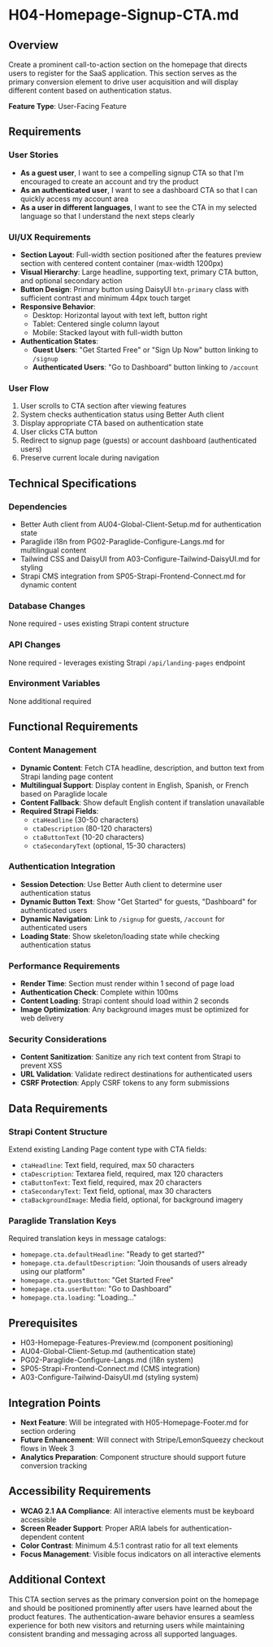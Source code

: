 # H04-Homepage-Signup-CTA.md

## Overview
Create a prominent call-to-action section on the homepage that directs users to register for the SaaS application. This section serves as the primary conversion element to drive user acquisition and will display different content based on authentication status.

**Feature Type**: User-Facing Feature

## Requirements

### User Stories
- **As a guest user**, I want to see a compelling signup CTA so that I'm encouraged to create an account and try the product
- **As an authenticated user**, I want to see a dashboard CTA so that I can quickly access my account area
- **As a user in different languages**, I want to see the CTA in my selected language so that I understand the next steps clearly

### UI/UX Requirements
- **Section Layout**: Full-width section positioned after the features preview section with centered content container (max-width 1200px)
- **Visual Hierarchy**: Large headline, supporting text, primary CTA button, and optional secondary action
- **Button Design**: Primary button using DaisyUI `btn-primary` class with sufficient contrast and minimum 44px touch target
- **Responsive Behavior**: 
  - Desktop: Horizontal layout with text left, button right
  - Tablet: Centered single column layout
  - Mobile: Stacked layout with full-width button
- **Authentication States**:
  - **Guest Users**: "Get Started Free" or "Sign Up Now" button linking to `/signup`
  - **Authenticated Users**: "Go to Dashboard" button linking to `/account`

### User Flow
1. User scrolls to CTA section after viewing features
2. System checks authentication status using Better Auth client
3. Display appropriate CTA based on authentication state
4. User clicks CTA button
5. Redirect to signup page (guests) or account dashboard (authenticated users)
6. Preserve current locale during navigation

## Technical Specifications

### Dependencies
- Better Auth client from AU04-Global-Client-Setup.md for authentication state
- Paraglide i18n from PG02-Paraglide-Configure-Langs.md for multilingual content
- Tailwind CSS and DaisyUI from A03-Configure-Tailwind-DaisyUI.md for styling
- Strapi CMS integration from SP05-Strapi-Frontend-Connect.md for dynamic content

### Database Changes
None required - uses existing Strapi content structure

### API Changes
None required - leverages existing Strapi `/api/landing-pages` endpoint

### Environment Variables
None additional required

## Functional Requirements

### Content Management
- **Dynamic Content**: Fetch CTA headline, description, and button text from Strapi landing page content
- **Multilingual Support**: Display content in English, Spanish, or French based on Paraglide locale
- **Content Fallback**: Show default English content if translation unavailable
- **Required Strapi Fields**:
  - `ctaHeadline` (30-50 characters)
  - `ctaDescription` (80-120 characters) 
  - `ctaButtonText` (10-20 characters)
  - `ctaSecondaryText` (optional, 15-30 characters)

### Authentication Integration
- **Session Detection**: Use Better Auth client to determine user authentication status
- **Dynamic Button Text**: Show "Get Started" for guests, "Dashboard" for authenticated users
- **Dynamic Navigation**: Link to `/signup` for guests, `/account` for authenticated users
- **Loading State**: Show skeleton/loading state while checking authentication status

### Performance Requirements
- **Render Time**: Section must render within 1 second of page load
- **Authentication Check**: Complete within 100ms
- **Content Loading**: Strapi content should load within 2 seconds
- **Image Optimization**: Any background images must be optimized for web delivery

### Security Considerations
- **Content Sanitization**: Sanitize any rich text content from Strapi to prevent XSS
- **URL Validation**: Validate redirect destinations for authenticated users
- **CSRF Protection**: Apply CSRF tokens to any form submissions

## Data Requirements

### Strapi Content Structure
Extend existing Landing Page content type with CTA fields:
- `ctaHeadline`: Text field, required, max 50 characters
- `ctaDescription`: Textarea field, required, max 120 characters  
- `ctaButtonText`: Text field, required, max 20 characters
- `ctaSecondaryText`: Text field, optional, max 30 characters
- `ctaBackgroundImage`: Media field, optional, for background imagery

### Paraglide Translation Keys
Required translation keys in message catalogs:
- `homepage.cta.defaultHeadline`: "Ready to get started?"
- `homepage.cta.defaultDescription`: "Join thousands of users already using our platform"
- `homepage.cta.guestButton`: "Get Started Free"
- `homepage.cta.userButton`: "Go to Dashboard"
- `homepage.cta.loading`: "Loading..."

## Prerequisites
- H03-Homepage-Features-Preview.md (component positioning)
- AU04-Global-Client-Setup.md (authentication state)
- PG02-Paraglide-Configure-Langs.md (i18n system)
- SP05-Strapi-Frontend-Connect.md (CMS integration)
- A03-Configure-Tailwind-DaisyUI.md (styling system)

## Integration Points
- **Next Feature**: Will be integrated with H05-Homepage-Footer.md for section ordering
- **Future Enhancement**: Will connect with Stripe/LemonSqueezy checkout flows in Week 3
- **Analytics Preparation**: Component structure should support future conversion tracking

## Accessibility Requirements
- **WCAG 2.1 AA Compliance**: All interactive elements must be keyboard accessible
- **Screen Reader Support**: Proper ARIA labels for authentication-dependent content
- **Color Contrast**: Minimum 4.5:1 contrast ratio for all text elements
- **Focus Management**: Visible focus indicators on all interactive elements

## Additional Context
This CTA section serves as the primary conversion point on the homepage and should be positioned prominently after users have learned about the product features. The authentication-aware behavior ensures a seamless experience for both new visitors and returning users while maintaining consistent branding and messaging across all supported languages.